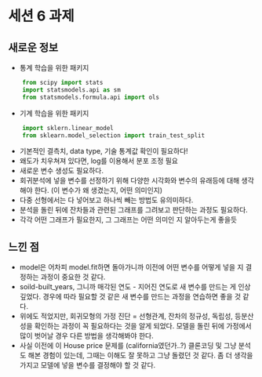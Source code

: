 # 세션 6 과제

## 새로운 정보
- 통계 학습을 위한 패키지
```python
    from scipy import stats
    import statsmodels.api as sm
    from statsmodels.formula.api import ols
```

- 기계 학습을 위한 패키지
```python
    import sklern.linear_model
    from sklearn.model_selection import train_test_split
```

- 기본적인 결측치, data type, 기술 통계값 확인이 필요하다!
- 왜도가 치우쳐져 있다면, log를 이용해서 분포 조정 필요
- 새로운 변수 생성도 필요하다.
- 회귀분석에 넣을 변수를 선정하기 위해 다양한 시각화와 변수의 유래등에 대해 생각해야 한다. (이 변수가 왜 생겼는지, 어떤 의미인지)
- 다중 선형에서는 다 넣어보고 하나씩 빼는 방법도 유의미하다.
- 분석을 돌린 뒤에 잔차들과 관련된 그래프를 그려보고 판단하는 과정도 필요하다.
- 각각 어떤 그래프가 필요한지, 그 그래프는 어떤 의미인 지 알아두는게 좋을듯

## 느낀 점
- model은 어차피 model.fit하면 돌아가니까 이전에 어떤 변수를 어떻게 넣을 지 결정하는 과정이 중요한 것 같다.
- soild-built_years, 그니까 매각된 연도 - 지어진 연도로 새 변수를 만드는 게 인상 깊었다. 경우에 따라 필요할 것 같은 새 변수를 만드는 과정을 연습하면 좋을 것 같다.
- 위에도 적었지만, 회귀모형의 가정 진단 = 선형관계, 잔차의 정규성, 독립성, 등분산성을 확인하는 과정이 꼭 필요하다는 것을 알게 되었다. 모델을 돌린 뒤에 가정에서 많이 벗어날 경우 다른 방법을 생각해봐야 한다. 
- 사실 이전에 이 House price 문제를 (california였던가..?) 클론코딩 및 그냥 분석도 해본 경험이 있는데, 그때는 이해도 잘 못하고 그냥 돌렸던 것 같다. 좀 더 생각을 가지고 모델에 넣을 변수를 결정해야 할 것 같다.